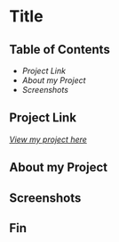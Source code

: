 # Title

## Table of Contents

- _Project Link_
- _About my Project_
- _Screenshots_

## Project Link

[_View my project here_]()

## About my Project

## Screenshots

## Fin
